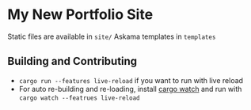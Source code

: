 # My New Portfolio Site

Static files are available in `site/`
Askama templates in `templates`


## Building and Contributing

- `cargo run --features live-reload` if you want to run with live reload
- For auto re-building and re-loading, install [cargo watch](https://github.com/watchexec/cargo-watch) and run with `cargo watch --featrues live-reload`
